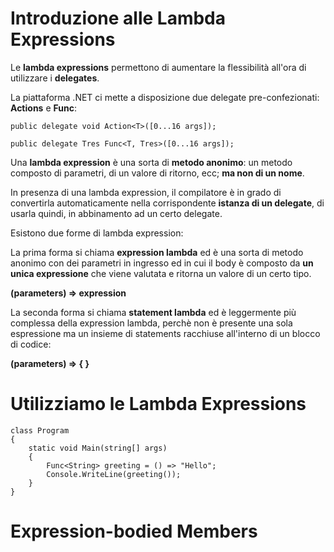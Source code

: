 # Introduzione alle Lambda Expressions

Le **lambda expressions** permettono di aumentare la flessibilità all'ora di utilizzare i **delegates**.

La piattaforma .NET ci mette a disposizione due delegate pre-confezionati: **Actions** e **Func**:

```
public delegate void Action<T>([0...16 args]);

public delegate Tres Func<T, Tres>([0...16 args]);
```

Una **lambda expression** è una sorta di **metodo anonimo**: un metodo composto di parametri, di un valore di ritorno, ecc; **ma non di un nome**.

In presenza di una lambda expression, il compilatore è in grado di convertirla automaticamente nella corrispondente **istanza di un delegate**, di usarla quindi, in abbinamento ad un certo delegate.

Esistono due forme di lambda expression:

La prima forma si chiama **expression lambda** ed è una sorta di metodo anonimo con dei parametri in ingresso ed in cui il body è composto da **un unica expressione** che viene  valutata e ritorna un valore di un certo tipo.

**(parameters) => expression**

La seconda forma si chiama **statement lambda** ed è leggermente più complessa della expression lambda, perchè non è presente una sola espressione ma un insieme di statements racchiuse all'interno di un blocco di codice:

**(parameters) => { <statements> }**

# Utilizziamo le Lambda Expressions

```
class Program
{
    static void Main(string[] args)
    {
        Func<String> greeting = () => "Hello";
        Console.WriteLine(greeting());
    }
}
```

# Expression-bodied Members